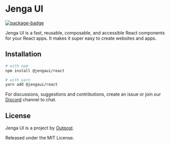 # Jenga UI

[![package-badge]][package]

Jenga UI is a fast, reusable, composable, and accessible React components for your React apps. It makes it super easy to create websites and apps.

## Installation

```sh
# with npm
npm install @jengaui/react

# with yarn
yarn add @jengaui/react
```

For discussions, suggestions and contributions, create an issue or join our [Discord](https://discord.gg/sHnHPnAPZj) channel to chat.

## License

Jenga UI is a project by [Outpost](https://outpost.run).

Released under the MIT License.

[package]: https://www.npmjs.com/package/@jengaui/react
[package-badge]: https://img.shields.io/npm/v/@jengaui/react?style=flat-square
